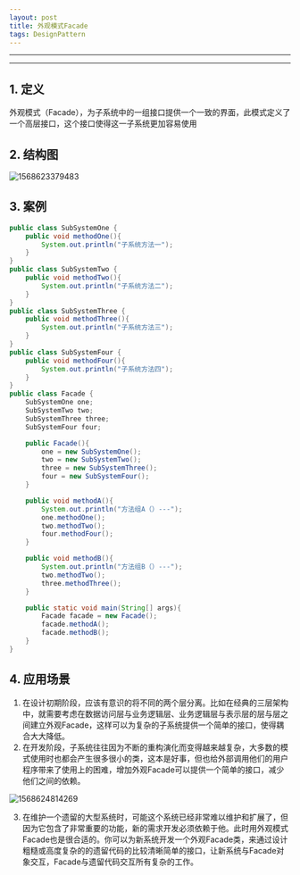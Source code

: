 ```yaml
---
layout: post
title: 外观模式Facade
tags: DesignPattern
---
```


***

***

## 1. 定义

外观模式（Facade），为子系统中的一组接口提供一个一致的界面，此模式定义了一个高层接口，这个接口使得这一子系统更加容易使用

## 2. 结构图

![1568623379483](D:\git\YunWang.github.io\_posts\DesignPattern\assets\1568623379483.png)

## 3. 案例

```java
public class SubSystemOne {
    public void methodOne(){
        System.out.println("子系统方法一");
    }
}
public class SubSystemTwo {
    public void methodTwo(){
        System.out.println("子系统方法二");
    }
}
public class SubSystemThree {
    public void methodThree(){
        System.out.println("子系统方法三");
    }
}
public class SubSystemFour {
    public void methodFour(){
        System.out.println("子系统方法四");
    }
}
public class Facade {
    SubSystemOne one;
    SubSystemTwo two;
    SubSystemThree three;
    SubSystemFour four;

    public Facade(){
        one = new SubSystemOne();
        two = new SubSystemTwo();
        three = new SubSystemThree();
        four = new SubSystemFour();
    }

    public void methodA(){
        System.out.println("方法组A（）---");
        one.methodOne();
        two.methodTwo();
        four.methodFour();
    }

    public void methodB(){
        System.out.println("方法组B（）---");
        two.methodTwo();
        three.methodThree();
    }

    public static void main(String[] args){
        Facade facade = new Facade();
        facade.methodA();
        facade.methodB();
    }
}
```

## 4. 应用场景

1. 在设计初期阶段，应该有意识的将不同的两个层分离。比如在经典的三层架构中，就需要考虑在数据访问层与业务逻辑层、业务逻辑层与表示层的层与层之间建立外观Facade，这样可以为复杂的子系统提供一个简单的接口，使得耦合大大降低。
2. 在开发阶段，子系统往往因为不断的重构演化而变得越来越复杂，大多数的模式使用时也都会产生很多很小的类，这本是好事，但也给外部调用他们的用户程序带来了使用上的困难，增加外观Facade可以提供一个简单的接口，减少他们之间的依赖。

![1568624814269](D:\git\YunWang.github.io\_posts\DesignPattern\assets\1568624814269.png)

3. 在维护一个遗留的大型系统时，可能这个系统已经非常难以维护和扩展了，但因为它包含了非常重要的功能，新的需求开发必须依赖于他。此时用外观模式Facade也是很合适的。你可以为新系统开发一个外观Facade类，来通过设计粗糙或高度复杂的的遗留代码的比较清晰简单的接口，让新系统与Facade对象交互，Facade与遗留代码交互所有复杂的工作。